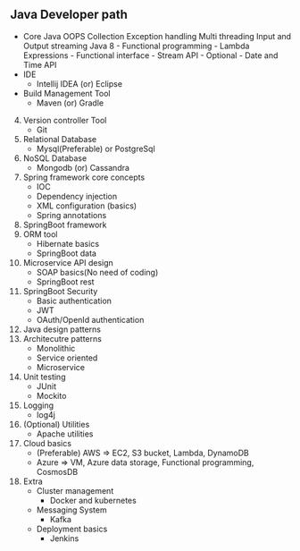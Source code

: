 ## Java Developer path ##
- Core Java
	OOPS
	Collection
	Exception handling
	Multi threading
	Input and Output streaming
	Java 8
		- Functional programming
		- Lambda Expressions
		- Functional interface
		- Stream API
		- Optional
		- Date and Time API
- IDE
	- Intellij IDEA (or) Eclipse
- Build Management Tool
	- Maven (or) Gradle
4. Version controller Tool
	- Git
5. Relational Database
	- Mysql(Preferable) or PostgreSql
6. NoSQL Database
	- Mongodb (or) Cassandra
7. Spring framework core concepts
	- IOC
	- Dependency injection
	- XML configuration (basics)
	- Spring annotations
8. SpringBoot framework
9. ORM tool
	- Hibernate basics
	- SpringBoot data
10. Microservice API design
	- SOAP basics(No need of coding)
	- SpringBoot rest
11. SpringBoot Security 
	- Basic authentication
	- JWT
	- OAuth/OpenId authentication
12. Java design patterns
13. Architecutre patterns
	- Monolithic
	- Service oriented
	- Microservice
14. Unit testing
	- JUnit
	- Mockito
15. Logging
	- log4j
16. (Optional) Utilities
	- Apache utilities
17. Cloud basics
	- (Preferable) AWS => EC2, S3 bucket, Lambda, DynamoDB
	- Azure => VM, Azure data storage, Functional programming, CosmosDB
18. Extra
	- Cluster management
		- Docker and kubernetes
	- Messaging System
		- Kafka
	- Deployment basics
		- Jenkins